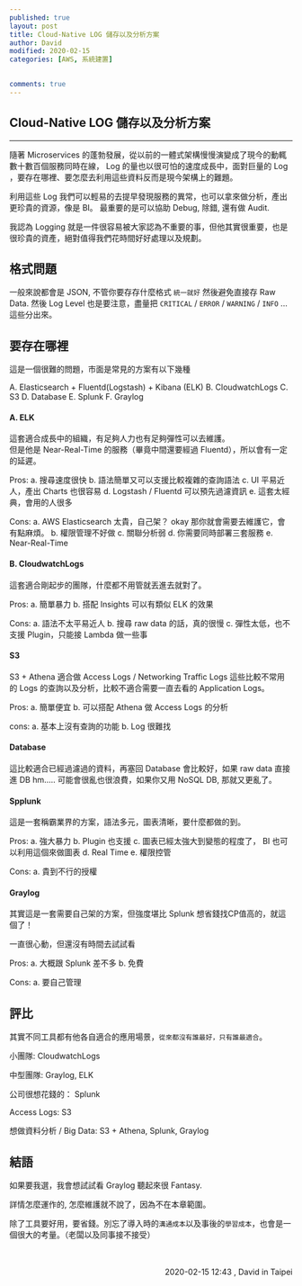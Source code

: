```yaml
---
published: true
layout: post
title: Cloud-Native LOG 儲存以及分析方案
author: David
modified: 2020-02-15
categories: [AWS, 系統建置]

  
comments: true
---
```


## Cloud-Native LOG 儲存以及分析方案
---

隨著 Microservices 的蓬勃發展，從以前的一體式架構慢慢演變成了現今的動輒數十數百個服務同時在線， 
Log 的量也以很可怕的速度成長中，面對巨量的 Log ，要存在哪裡、要怎麼去利用這些資料反而是現今架構上的難題。 

利用這些 Log 我們可以輕易的去提早發現服務的異常，也可以拿來做分析，產出更珍貴的資源，像是 BI。 
最重要的是可以協助 Debug, 除錯, 還有做 Audit. 

我認為 Logging 就是一件很容易被大家認為不重要的事，但他其實很重要，也是很珍貴的資產，絕對值得我們花時間好好處理以及規劃。 




## 格式問題
一般來說都會是 JSON, 不管你要存存什麼格式 `統一就好` 然後避免直接存 Raw Data. 
然後 Log Level 也是要注意，盡量把 `CRITICAL` / `ERROR` / `WARNING` / `INFO` ...這些分出來。 




## 要存在哪裡
這是一個很難的問題，市面是常見的方案有以下幾種 
 
A. Elasticsearch + Fluentd(Logstash) + Kibana (ELK) 
B. CloudwatchLogs 
C. S3 
D. Database 
E. Splunk 
F. Graylog 


#### A. ELK
這套適合成長中的組織，有足夠人力也有足夠彈性可以去維護。  
但是他是 Near-Real-Time 的服務（畢竟中間還要經過 Fluentd），所以會有一定的延遲。 

Pros: 
a. 搜尋速度很快 
b. 語法簡單又可以支援比較複雜的查詢語法 
c. UI 平易近人，產出 Charts 也很容易 
d. Logstash / Fluentd 可以預先過濾資訊 
e. 這套太經典，會用的人很多 

Cons: 
a. AWS Elasticsearch 太貴，自己架？ okay 那你就會需要去維護它，會有點麻煩。 
b. 權限管理不好做 
c. 關聯分析弱 
d. 你需要同時部署三套服務 
e. Near-Real-Time



#### B. CloudwatchLogs
這套適合剛起步的團隊，什麼都不用管就丟進去就對了。 

Pros:
a. 簡單暴力 
b. 搭配 Insights 可以有類似 ELK 的效果 

Cons: 
a. 語法不太平易近人 
b. 搜尋 raw data 的話，真的很慢 
c. 彈性太低，也不支援 Plugin，只能接 Lambda 做一些事 



#### S3
S3 + Athena 適合做 Access Logs / Networking Traffic Logs 這些比較不常用的 Logs 的查詢以及分析，比較不適合需要一直去看的 Application Logs。 

Pros: 
a. 簡單便宜 
b. 可以搭配 Athena 做 Access Logs 的分析 

cons: 
a. 基本上沒有查詢的功能 
b. Log 很難找



#### Database
這比較適合已經過濾過的資料，再塞回 Database 會比較好，如果 raw data 直接進 DB 
hm..... 可能會很亂也很浪費，如果你又用 NoSQL DB, 那就又更亂了。



#### Spplunk
這是一套稱霸業界的方案，語法多元，圖表清晰，要什麼都做的到。 

Pros: 
a. 強大暴力
b. Plugin 也支援
c. 圖表已經太強大到變態的程度了， BI 也可以利用這個來做圖表
d. Real Time
e. 權限控管

Cons: 
a. 貴到不行的授權



#### Graylog 
其實這是一套需要自己架的方案，但強度堪比 Splunk
想省錢找CP值高的，就這個了！ 

一直很心動，但還沒有時間去試試看 

Pros: 
a. 大概跟 Splunk 差不多
b. 免費

Cons: 
a. 要自己管理




## 評比

其實不同工具都有他各自適合的應用場景，`從來都沒有誰最好，只有誰最適合`。

小團隊: CloudwatchLogs

中型團隊: Graylog, ELK

公司很想花錢的： Splunk

Access Logs: S3

想做資料分析 / Big Data: S3 + Athena, Splunk, Graylog




## 結語

如果要我選，我會想試試看 Graylog 
聽起來很 Fantasy.

詳情怎麼運作的, 怎麼維護就不說了，因為不在本章範圍。

除了工具要好用，要省錢。別忘了導入時的`溝通成本`以及事後的`學習成本`，也會是一個很大的考量。（老闆以及同事接不接受）






<br />
<br />
<div style="text-align: right;">
2020-02-15 12:43 , David in Taipei</div>

<br />
<br />
<br />
